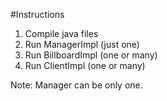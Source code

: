 #Instructions

1. Compile java files
2. Run ManagerImpl (just one)
3. Run BillboardImpl (one or many)
4. Run ClientImpl (one or many)

Note: Manager can be only one.
